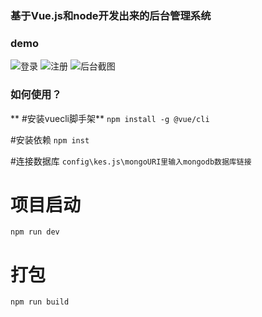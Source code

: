 ### 基于Vue.js和node开发出来的后台管理系统
###  **demo** 

![登录](https://images.gitee.com/uploads/images/2019/0611/113955_dd15ebc2_1138914.png "首页.PNG")
![注册](https://images.gitee.com/uploads/images/2019/0611/114010_3668f063_1138914.png "注册.PNG")
![后台截图](https://images.gitee.com/uploads/images/2019/0611/114022_319d4ca0_1138914.png "内部.PNG")

### 如何使用？
 **
#安装vuecli脚手架** 
`npm install -g @vue/cli`

#安装依赖
`npm inst`

#连接数据库
`config\kes.js\mongoURI里输入mongodb数据库链接`

# 项目启动
`npm run dev`


# 打包
`npm run build`
